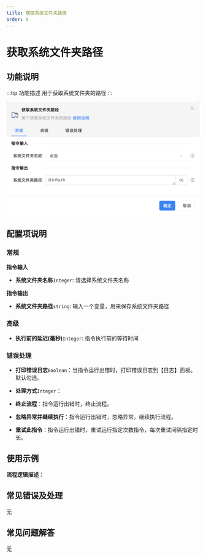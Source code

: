 ```yaml
---
title: 获取系统文件夹路径
order: 9
---
```


# 获取系统文件夹路径

## 功能说明

:::tip 功能描述
用于获取系统文件夹的路径
:::

![获取系统文件夹路径](../../../assets/获取系统文件夹路径_command.png)

## 配置项说明

### 常规

**指令输入**

- **系统文件夹名称**`Integer`: 请选择系统文件夹名称


**指令输出**

- **系统文件夹路径**`string`: 输入一个变量，用来保存系统文件夹路径

### 高级

- **执行前的延迟(毫秒)**`Integer`: 指令执行前的等待时间

### 错误处理

- **打印错误日志**`Boolean`：当指令运行出错时，打印错误日志到【日志】面板。默认勾选。

- **处理方式**`Integer`：

 - **终止流程**：指令运行出错时，终止流程。

 - **忽略异常并继续执行**：指令运行出错时，忽略异常，继续执行流程。

 - **重试此指令**：指令运行出错时，重试运行指定次数指令，每次重试间隔指定时长。

## 使用示例

**流程逻辑描述：** 

## 常见错误及处理

无

## 常见问题解答

无

